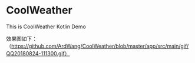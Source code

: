 # CoolWeather
This is CoolWeather Kotlin Demo

效果图如下：
（https://github.com/ArdWang/CoolWeather/blob/master/app/src/main/gif/QQ20180824-111300.gif）
